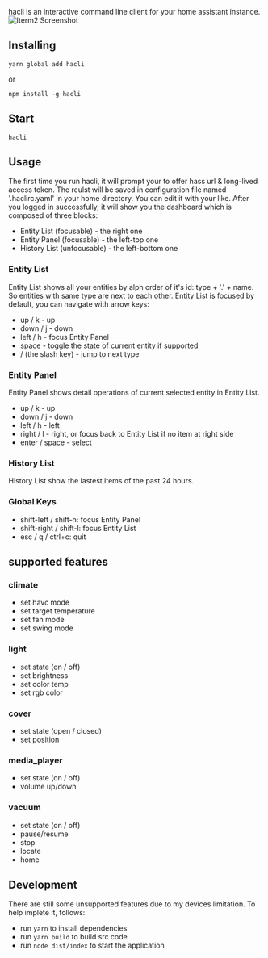 hacli is an interactive command line client for your home assistant instance.
![Iterm2 Screenshot](https://raw.githubusercontent.com/larry-wong/hacli/master/screenshots/iterm2.png)

## Installing

```
yarn global add hacli
```

or

```
npm install -g hacli
```

## Start

`hacli`

## Usage

The first time you run hacli, it will prompt your to offer hass url & long-lived access token. The reulst will be saved in configuration file named '.haclirc.yaml' in your home directory. You can edit it with your like.
After you logged in successfully, it will show you the dashboard which is composed of three blocks:

-   Entity List (focusable) - the right one
-   Entity Panel (focusable) - the left-top one
-   History List (unfocusable) - the left-bottom one

### Entity List

Entity List shows all your entities by alph order of it's id: type + '.' + name.
So entities with same type are next to each other.
Entity List is focused by default, you can navigate with arrow keys:

-   up / k - up
-   down / j - down
-   left / h - focus Entity Panel
-   space - toggle the state of current entity if supported
-   / (the slash key) - jump to next type

### Entity Panel

Entity Panel shows detail operations of current selected entity in Entity List.

-   up / k - up
-   down / j - down
-   left / h - left
-   right / l - right, or focus back to Entity List if no item at right side
-   enter / space - select

### History List

History List show the lastest items of the past 24 hours.

### Global Keys

-   shift-left / shift-h: focus Entity Panel
-   shift-right / shift-l: focus Entity List
-   esc / q / ctrl+c: quit

## supported features

### climate

-   set havc mode
-   set target temperature
-   set fan mode
-   set swing mode

### light

-   set state (on / off)
-   set brightness
-   set color temp
-   set rgb color

### cover

-   set state (open / closed)
-   set position

### media_player

-   set state (on / off)
-   volume up/down

### vacuum

-   set state (on / off)
-   pause/resume
-   stop
-   locate
-   home

## Development

There are still some unsupported features due to my devices limitation.
To help implete it, follows:

-   run `yarn` to install dependencies
-   run `yarn build` to build src code
-   run `node dist/index` to start the application
